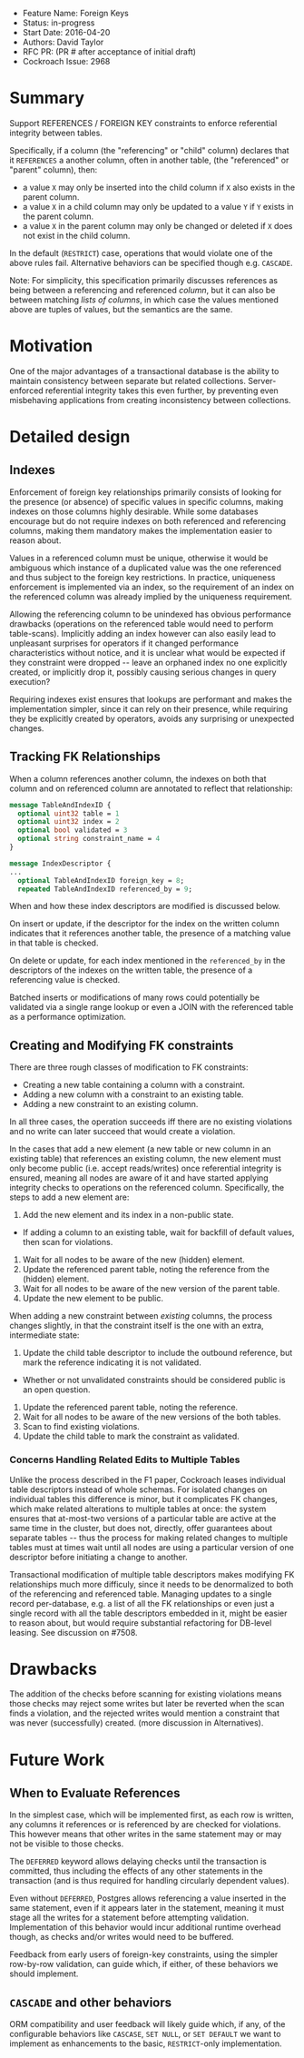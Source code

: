 - Feature Name: Foreign Keys
- Status: in-progress
- Start Date: 2016-04-20
- Authors: David Taylor
- RFC PR: (PR # after acceptance of initial draft)
- Cockroach Issue: 2968


# Summary
Support REFERENCES / FOREIGN KEY constraints to enforce referential integrity
between tables.

Specifically, if a column (the "referencing" or "child" column) declares that it
`REFERENCES` a another column, often in another table, (the "referenced" or
"parent" column), then:
  * a value `X` may only be inserted into the child column if `X` also exists in
  the parent column.
  * a value `X` in a child column may only be updated to a value `Y` if `Y`
  exists in the parent column.
  * a value `X` in the parent column may only be changed or deleted if `X` does
  not exist in the child column.

In the default (`RESTRICT`) case, operations that would violate one of the above
rules fail. Alternative behaviors can be specified though e.g. `CASCADE`.

Note: For simplicity, this specification primarily discusses references as being
between a referencing and referenced _column_, but it can also be between
matching _lists of columns_, in which case the values mentioned above are tuples
of values, but the semantics are the same.

# Motivation
One of the major advantages of a transactional database is the ability to
maintain consistency between separate but related collections.
Server-enforced referential integrity takes this even further, by preventing
even misbehaving applications from creating inconsistency between collections.

# Detailed design

## Indexes
Enforcement of foreign key relationships primarily consists of looking for the
presence (or absence) of specific values in specific columns, making indexes on
those columns highly desirable. While some databases encourage but do not
require indexes on both referenced and referencing columns, making them
mandatory makes the implementation easier to reason about.

Values in a referenced column must be unique, otherwise it would be ambiguous
which  instance of a duplicated value was the one referenced and thus subject to
the foreign key restrictions. In practice, uniqueness enforcement is implemented
via an index, so the requirement of an index on the referenced column was already
implied by the uniqueness requirement.

Allowing the referencing column to be unindexed has obvious performance
drawbacks (operations on the referenced table would need to perform table-scans).
Implicitly adding an index however can also easily lead to unpleasant surprises for
operators if it changed performance characteristics without notice, and it is
unclear what would be expected if they constraint were dropped -- leave an
orphaned index no one explicitly created, or implicitly drop it, possibly
causing serious  changes in query execution?

Requiring indexes exist ensures that lookups are performant and makes the
implementation simpler, since it can rely on their presence, while requiring they
be explicitly created by operators, avoids any surprising or unexpected changes.

## Tracking FK Relationships
When a column references another column, the indexes on both that column and on
referenced column are annotated to reflect that relationship:

```proto
message TableAndIndexID {
  optional uint32 table = 1
  optional uint32 index = 2
  optional bool validated = 3
  optional string constraint_name = 4
}

message IndexDescriptor {
...
  optional TableAndIndexID foreign_key = 8;
  repeated TableAndIndexID referenced_by = 9;
```

When and how these index descriptors are modified is discussed below.

On insert or update, if the descriptor for the index on the written column
indicates that it references another table, the presence of a matching value in
that table is checked.

On delete or update, for each index mentioned in the `referenced_by` in the
descriptors of the indexes on the written table, the presence of a referencing
value is checked.

Batched inserts or modifications of many rows could potentially be validated via
a single range lookup or even a JOIN with the referenced table as a performance
optimization.

## Creating and Modifying FK constraints
There are three rough classes of modification to FK constraints:
* Creating a new table containing a column with a constraint.
* Adding a new column with a constraint to an existing table.
* Adding a new constraint to an existing column.

In all three cases, the operation succeeds iff there are no existing
violations and no write can later succeed that would create a violation.

In the cases that add a new element (a new table or new column in an existing
table) that references an existing column, the new element must only become
public (i.e. accept reads/writes) once referential integrity is ensured, meaning
all nodes are aware of it and have started applying integrity checks to
operations on the referenced column. Specifically, the steps to add a new element
are:
1. Add the new element and its index in a non-public state.
  *  If adding a column to an existing table, wait for backfill of default values, then scan for violations.
1. Wait for all nodes to be aware of the new (hidden) element.
1. Update the referenced parent table, noting the reference from the (hidden) element.
1. Wait for all nodes to be aware of the new version of the parent table.
1. Update the new element to be public.

When adding a new constraint between *existing* columns, the process changes
slightly, in that the constraint itself is the one with an extra, intermediate
state:
1. Update the child table descriptor to include the outbound reference,
 but mark the reference indicating it is not validated.
  * Whether or not unvalidated constraints should be considered public is an open question.
1. Update the referenced parent table, noting the reference.
1. Wait for all nodes to be aware of the new versions of the both tables.
1. Scan to find existing violations.
1. Update the child table to mark the constraint as validated.

### Concerns Handling Related Edits to Multiple Tables
Unlike the process described in the F1 paper, Cockroach leases individual table
descriptors instead of whole schemas. For isolated changes on individual tables
this difference is minor, but it complicates FK changes, which make related
alterations to multiple tables at once: the system ensures that at-most-two
versions of a particular table are active at the same time in the cluster, but
does not, directly, offer guarantees about separate tables -- thus the process
for making related changes to multiple tables must at times wait until all nodes
are using a particular version of one descriptor before initiating a change to
another.

Transactional modification of multiple table descriptors makes modifying FK
relationships much more difficuly, since it needs to be denormalized to both
of the referencing and referenced table. Managing updates to a single record
per-database, e.g. a list of all the FK relationships or even just a single
record with all the table descriptors embedded in it, might be easier to reason
about, but would require substantial refactoring for DB-level leasing.
See discussion on #7508.

# Drawbacks
The addition of the checks before scanning for existing violations means those
checks may reject some writes but later be reverted when the scan finds a
violation, and the rejected writes would mention a constraint that was never
(successfully) created. (more discussion in Alternatives).

# Future Work
## When to Evaluate References
In the simplest case, which will be implemented first, as each row is written,
any columns it references or is referenced by are checked for violations. This
however means that other writes in the same statement may or may not be visible
to those checks.

The `DEFERRED` keyword allows delaying checks until the transaction is committed,
thus including the effects of any other statements in the transaction (and is
thus required for handling circularly dependent values).

Even without `DEFERRED`, Postgres allows referencing a value inserted in the
same statement, even if it appears later in the statement, meaning it must stage
all the writes for a statement before attempting validation. Implementation of
this behavior would incur additional runtime overhead though, as checks and/or
writes would need to be buffered.

Feedback from early users of foreign-key constraints, using the simpler row-by-row
validation, can guide which, if either, of these behaviors we should implement.

## `CASCADE` and other behaviors
ORM compatibility and user feedback will likely guide which, if any, of the
configurable behaviors like `CASCASE`, `SET NULL`, or `SET DEFAULT` we want to
implement as enhancements to the basic, `RESTRICT`-only implementation.

